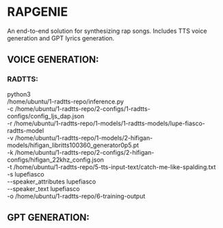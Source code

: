 # RAPGENIE

An end-to-end solution for synthesizing rap songs. Includes TTS voice generation and GPT lyrics generation.

## VOICE GENERATION:

### RADTTS:

python3 \
/home/ubuntu/1-radtts-repo/inference.py \
-c /home/ubuntu/1-radtts-repo/2-configs/1-radtts-configs/config_ljs_dap.json \
-r /home/ubuntu/1-radtts-repo/1-models/1-radtts-models/lupe-fiasco-radtts-model \
-v /home/ubuntu/1-radtts-repo/1-models/2-hifigan-models/hifigan_libritts100360_generator0p5.pt \
-k /home/ubuntu/1-radtts-repo/2-configs/2-hifigan-configs/hifigan_22khz_config.json \
-t /home/ubuntu/1-radtts-repo/5-tts-input-text/catch-me-like-spalding.txt \
-s lupefiasco \
--speaker_attributes lupefiasco \
--speaker_text lupefiasco \
-o /home/ubuntu/1-radtts-repo/6-training-output

## GPT GENERATION: